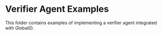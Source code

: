 # Verifier Agent Examples

This folder contains examples of implementing a verifier agent integrated with GlobaliD.

